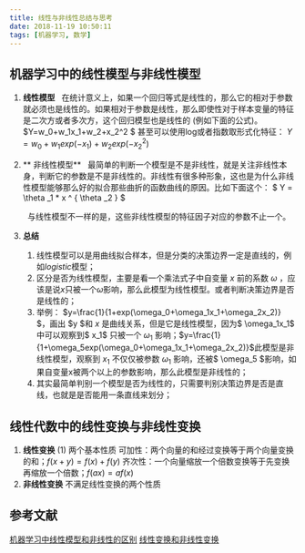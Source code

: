 ```yaml
---
title: 线性与非线性总结与思考
date: 2018-11-19 10:50:11
tags: [机器学习, 数学]
---
```



## 机器学习中的线性模型与非线性模型

1. **线性模型**
    &nbsp;&nbsp;在统计意义上，如果一个回归等式是线性的，那么它的相对于参数就必须也是线性的。如果相对于参数是线性，那么即使性对于样本变量的特征是二次方或者多次方，这个回归模型也是线性的 (例如下面的公式)。
    $Y=w_0+w_1x_1+w_2+x_2^2 $
    甚至可以使用log或者指数取形式化特征：
    $Y=w_0+w_1exp(-x_1)+w_2exp(-x_2^2)$

2. ** 非线性模型**
     &nbsp;&nbsp;最简单的判断一个模型是不是非线性，就是关注非线性本身，判断它的参数是不是非线性的。非线性有很多种形象，这也是为什么非线性模型能够那么好的拟合那些曲折的函数曲线的原因。比如下面这个：
     $ Y = \theta  _1 * x ^ { \theta  _2 } $

	&nbsp;&nbsp;与线性模型不一样的是，这些非线性模型的特征因子对应的参数不止一个。
3. **总结**
	1. 线性模型可以是用曲线拟合样本，但是分类的决策边界一定是直线的，例如$logistic$模型；
	2. 区分是否为线性模型，主要是看一个乘法式子中自变量 $x$ 前的系数 $\omega$ ，应该是说$x$只被一个$\omega$影响，那么此模型为线性模型。或者判断决策边界是否是线性的；
	3. 举例： $y=\frac{1}{1+exp(\omega_0+\omega_1x_1+\omega_2x_2)} $，画出 $y $和 $x$ 是曲线关系，但是它是线性模型，因为$ \omega_1x_1$ 中可以观察到$ x_1$ 只被一个 $\omega _1$ 影响；$y=\frac{1}{1+\omega_5exp(\omega_0+\omega_1x_1+\omega_2x_2)}$此模型是非线性模型，观察到 $x_1$ 不仅仅被参数 $\omega_1$ 影响，还被$ \omega_5 $影响，如果自变量x被两个以上的参数影响，那么此模型是非线性的；
	4. 其实最简单判别一个模型是否为线性的，只需要判别决策边界是否是直线，也就是是否能用一条直线来划分；

## 线性代数中的线性变换与非线性变换

1. **线性变换**
	(1) 两个基本性质
	可加性：两个向量的和经过变换等于两个向量变换的和；$f(x+y)=f(x)+f(y)$
	齐次性：一个向量缩放一个倍数变换等于先变换再缩放一个倍数；$f(ax)=af(x)$
2. **非线性变换**
	不满足线性变换的两个性质
	

## 参考文献

[机器学习中线性模型和非线性的区别](https://zhuanlan.zhihu.com/p/37866896)
[线性变换和非线性变换](https://blog.csdn.net/vivizhangyan/article/details/81009344)
